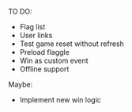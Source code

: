 TO DO:
- Flag list
- User links
- Test game reset without refresh
- Preload flaggle
- Win as custom event
- Offline support

Maybe:
- Implement new win logic